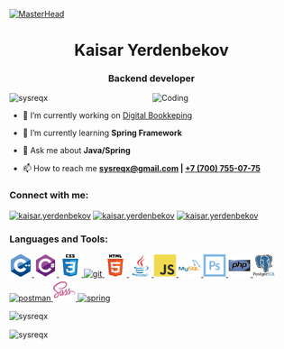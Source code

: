 [![MasterHead](https://bs-uploads.toptal.io/blackfish-uploads/components/blog_post_page/content/cover_image_file/cover_image/952695/retina_1708x683_staging.toptal.net_spring_spring-batch-tutorial-2daabafe176f0ae8fd5708934074bed1.png)](https://github.com/Sysreqx)
<h1 align="center">Kaisar Yerdenbekov</h1> 
<h3 align="center">Backend developer</h3>
<img align="right" alt="Coding" width="250" src="https://c.tenor.com/r7dqZ6cyywoAAAAd/cat-computer.gif">


<p align="left"> <img src="https://komarev.com/ghpvc/?username=sysreqx&label=Profile%20views&color=0e75b6&style=flat" alt="sysreqx" /> </p>


- 🔭 I’m currently working on [Digital Bookkeping](https://github.com/Sysreqx/spring_digital_bookkeeping)

- 🌱 I’m currently learning **Spring Framework**

- 💬 Ask me about **Java/Spring**

- 📫 How to reach me **sysreqx@gmail.com | <a href=”tel:+77007550775”>+7 (700) 755-07-75 </a>**

<h3 align="left">Connect with me:</h3>
<p align="left">
<a href="https://instagram.com/kaisar.yerdenbekov" target="blank"><img align="center" src="https://www.logosearcher.com/wp-content/uploads/2018/09/instagram-2016-6.svg" alt="kaisar.yerdenbekov" height="30" width="40" /></a>
<a href="https://t.me/yerdenbekov_kaisar" target="blank"><img align="center" src="https://www.logosearcher.com/wp-content/uploads/2019/08/telegram-1.svg" alt="kaisar.yerdenbekov" height="30" width="40" /></a>
<a href="https://api.whatsapp.com/send?phone=77007550775" target="blank"><img align="center" src="https://www.logosearcher.com/wp-content/uploads/2019/11/whatsapp-symbol.svg" alt="kaisar.yerdenbekov" height="30" width="40" /></a>
</p>

<h3 align="left">Languages and Tools:</h3>
<p align="left"> <a href="https://www.w3schools.com/cpp/" target="_blank" rel="noreferrer"> <img src="https://raw.githubusercontent.com/devicons/devicon/master/icons/cplusplus/cplusplus-original.svg" alt="cplusplus" width="40" height="40"/> </a> <a href="https://www.w3schools.com/cs/" target="_blank" rel="noreferrer"> <img src="https://raw.githubusercontent.com/devicons/devicon/master/icons/csharp/csharp-original.svg" alt="csharp" width="40" height="40"/> </a> <a href="https://www.w3schools.com/css/" target="_blank" rel="noreferrer"> <img src="https://raw.githubusercontent.com/devicons/devicon/master/icons/css3/css3-original-wordmark.svg" alt="css3" width="40" height="40"/> </a> <a href="https://git-scm.com/" target="_blank" rel="noreferrer"> <img src="https://www.vectorlogo.zone/logos/git-scm/git-scm-icon.svg" alt="git" width="40" height="40"/> </a> <a href="https://www.w3.org/html/" target="_blank" rel="noreferrer"> <img src="https://raw.githubusercontent.com/devicons/devicon/master/icons/html5/html5-original-wordmark.svg" alt="html5" width="40" height="40"/> </a> <a href="https://www.java.com" target="_blank" rel="noreferrer"> <img src="https://raw.githubusercontent.com/devicons/devicon/master/icons/java/java-original.svg" alt="java" width="40" height="40"/> </a> <a href="https://developer.mozilla.org/en-US/docs/Web/JavaScript" target="_blank" rel="noreferrer"> <img src="https://raw.githubusercontent.com/devicons/devicon/master/icons/javascript/javascript-original.svg" alt="javascript" width="40" height="40"/> </a> <a href="https://www.mysql.com/" target="_blank" rel="noreferrer"> <img src="https://raw.githubusercontent.com/devicons/devicon/master/icons/mysql/mysql-original-wordmark.svg" alt="mysql" width="40" height="40"/> </a> <a href="https://www.photoshop.com/en" target="_blank" rel="noreferrer"> <img src="https://raw.githubusercontent.com/devicons/devicon/master/icons/photoshop/photoshop-line.svg" alt="photoshop" width="40" height="40"/> </a> <a href="https://www.php.net" target="_blank" rel="noreferrer"> <img src="https://raw.githubusercontent.com/devicons/devicon/master/icons/php/php-original.svg" alt="php" width="40" height="40"/> </a> <a href="https://www.postgresql.org" target="_blank" rel="noreferrer"> <img src="https://raw.githubusercontent.com/devicons/devicon/master/icons/postgresql/postgresql-original-wordmark.svg" alt="postgresql" width="40" height="40"/> </a> <a href="https://postman.com" target="_blank" rel="noreferrer"> <img src="https://www.vectorlogo.zone/logos/getpostman/getpostman-icon.svg" alt="postman" width="40" height="40"/> </a> <a href="https://sass-lang.com" target="_blank" rel="noreferrer"> <img src="https://raw.githubusercontent.com/devicons/devicon/master/icons/sass/sass-original.svg" alt="sass" width="40" height="40"/> </a> <a href="https://spring.io/" target="_blank" rel="noreferrer"> <img src="https://www.vectorlogo.zone/logos/springio/springio-icon.svg" alt="spring" width="40" height="40"/> </a> </p>

<p><img align="center" src="https://github-readme-stats.vercel.app/api/top-langs?username=sysreqx&show_icons=true&locale=en&layout=compact" alt="sysreqx" /></p>

<p><img align="center" src="https://github-readme-streak-stats.herokuapp.com/?user=sysreqx&" alt="sysreqx" /></p>
